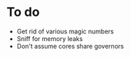To do
=====

* Get rid of various magic numbers
* Sniff for memory leaks
* Don't assume cores share governors
